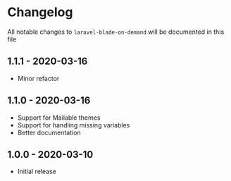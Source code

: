 # Changelog

All notable changes to `laravel-blade-on-demand` will be documented in this file

## 1.1.1 - 2020-03-16

- Minor refactor

## 1.1.0 - 2020-03-16

- Support for Mailable themes
- Support for handling missing variables
- Better documentation

## 1.0.0 - 2020-03-10

- Initial release
